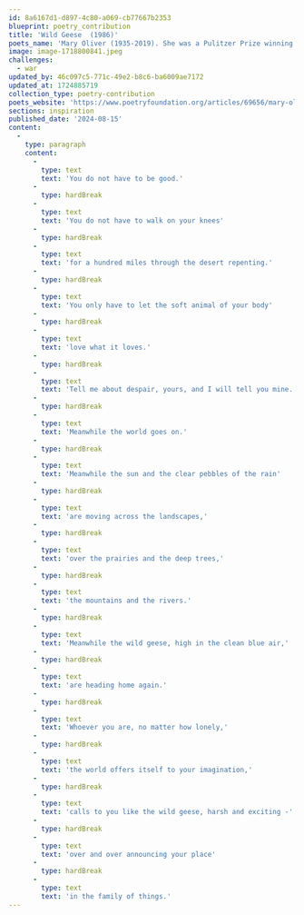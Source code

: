 ```yaml
---
id: 8a6167d1-d897-4c80-a069-cb77667b2353
blueprint: poetry_contribution
title: 'Wild Geese  (1986)'
poets_name: 'Mary Oliver (1935-2019). She was a Pulitzer Prize winning poet. She published several poetry collections, including Dog Songs: Poems (Penguin Books, 2015).'
image: image-1718800841.jpeg
challenges:
  - war
updated_by: 46c097c5-771c-49e2-b8c6-ba6009ae7172
updated_at: 1724885719
collection_type: poetry-contribution
poets_website: 'https://www.poetryfoundation.org/articles/69656/mary-oliver-and-the-nature-esque'
sections: inspiration
published_date: '2024-08-15'
content:
  -
    type: paragraph
    content:
      -
        type: text
        text: 'You do not have to be good.'
      -
        type: hardBreak
      -
        type: text
        text: 'You do not have to walk on your knees'
      -
        type: hardBreak
      -
        type: text
        text: 'for a hundred miles through the desert repenting.'
      -
        type: hardBreak
      -
        type: text
        text: 'You only have to let the soft animal of your body'
      -
        type: hardBreak
      -
        type: text
        text: 'love what it loves.'
      -
        type: hardBreak
      -
        type: text
        text: 'Tell me about despair, yours, and I will tell you mine.'
      -
        type: hardBreak
      -
        type: text
        text: 'Meanwhile the world goes on.'
      -
        type: hardBreak
      -
        type: text
        text: 'Meanwhile the sun and the clear pebbles of the rain'
      -
        type: hardBreak
      -
        type: text
        text: 'are moving across the landscapes,'
      -
        type: hardBreak
      -
        type: text
        text: 'over the prairies and the deep trees,'
      -
        type: hardBreak
      -
        type: text
        text: 'the mountains and the rivers.'
      -
        type: hardBreak
      -
        type: text
        text: 'Meanwhile the wild geese, high in the clean blue air,'
      -
        type: hardBreak
      -
        type: text
        text: 'are heading home again.'
      -
        type: hardBreak
      -
        type: text
        text: 'Whoever you are, no matter how lonely,'
      -
        type: hardBreak
      -
        type: text
        text: 'the world offers itself to your imagination,'
      -
        type: hardBreak
      -
        type: text
        text: 'calls to you like the wild geese, harsh and exciting -'
      -
        type: hardBreak
      -
        type: text
        text: 'over and over announcing your place'
      -
        type: hardBreak
      -
        type: text
        text: 'in the family of things.'
---
```

